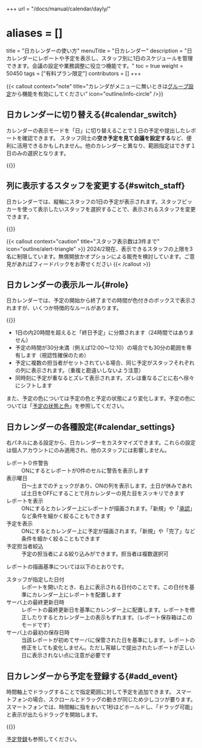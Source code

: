 +++
url = "/docs/manual/calendar/dayly/"
# aliases = []
title = "日カレンダーの使い方"
menuTitle = "日カレンダー"
description = "日カレンダーにレポートや予定を表示し、スタッフ別に1日のスケジュールを管理できます。会議の設定や業務調整に役立つ機能です。"
toc = true
weight = 50450
tags = ["有料プラン限定"]
contributors = []
+++

{{< callout context="note" title="カレンダがメニューに無いときは[グループ設定](/docs/setup/setting-group/#optionalFunction)から機能を有効にしてください" icon="outline/info-circle" />}}

## 日カレンダーに切り替える{#calendar_switch}

カレンダーの表示モードを「日」に切り替えることで１日の予定や提出したレポートを確認できます。
スタッフ同士の**空き予定を見て会議を設定する**など、便利に活用できるかもしれません。他のカレンダーと異なり、範囲指定はできず１日のみの選択となります。

{{<icatch filename="img/day-calendar" msg="１日の予定をスタッフ別に並べて表示するモードです">}}

## 列に表示するスタッフを変更する{#switch_staff}

日カレンダーでは、縦軸にスタッフの1日の予定が表示されます。スタッフピッカーを使って表示したいスタッフを選択することで、表示されるスタッフを変更できます。

{{<icatch filename="img/show-staff" msg="表示するスタッフを切替できます。現在は３名まで並べて表示可能です" alice="ok">}}

{{< callout context="caution" title="スタッフ表示数は3件まで" icon="outline/alert-triangle" >}}
2024/2現在、表示できるスタッフの上限を3名に制限しています。無償開放かオプションによる販売を検討しています。ご意見があればフィードバックをお寄せください
{{< /callout >}}

## 日カレンダーの表示ルール{#role}

日カレンダーでは、予定の開始から終了までの時間が色付きのボックスで表示されますが、いくつか特徴的なルールがあります。

{{<icatch filename="img/event-box" msg="カラフルなボックスですが一応ちゃんと意味があります">}}

- 1日の内20時間を超えると「終日予定」に分類されます（24時間ではありません）
- 予定の時間が30分未満（例えば12:00〜12:10）の場合でも30分の範囲を専有します（視認性確保のため）
- 予定に複数の担当者がセットされている場合、同じ予定がスタッフそれぞれの列に表示されます。（重複と勘違いしないよう注意）
- 同時刻に予定が重なるとズレて表示されます。ズレは重なるごとに右へ徐々にシフトします

また、予定の色については予定の色と予定の状態により変化します。予定の色については「[予定の状態と色](/docs/manual/event/state/)」を参照してください。

## 日カレンダーの各種設定{#calendar_settings}

右パネルにある設定から、日カレンダーをカスタマイズできます。これらの設定は個人アカウントにのみ適用され、他のスタッフには影響しません。

<dl class="basic">
<dt>レポート０件警告</dt>
<dd>ONにするとレポートが0件のセルに警告を表示します</dd>
<dt>表示曜日</dt>
<dd>日〜土までのチェックがあり、ONの列を表示します。土日が休みであれば土日をOFFにすることで月カレンダーの見た目をスッキリできます</dd>
<dt>レポートを表示</dt>
<dd>ONにするとカレンダー上にレポートが描画されます。「新規」や「<a href="/docs/manual/read-report/state/#agree">承認</a>」など条件を細かく絞ることもできます</dd>
<dt>予定を表示</dt>
<dd>ONにするとカレンダー上に予定が描画されます。「新規」や「完了」など条件を細かく絞ることもできます</dd>
<dt>予定担当者絞込</dt>
<dd>予定の担当者による絞り込みができます。担当者は複数選択可</dd>
</dl>

レポートの描画基準については以下のとおりです。

<dl class="basic">
<dt>スタッフが指定した日付</dt>
<dd>レポートを開いたとき、右上に表示される日付のことです。この日付を基準にカレンダー上にレポートを配置します</dd>
<dt>サーバ上の最終更新日時</dt>
<dd>レポートの最終更新日を基準にカレンダー上に配置します。レポートを修正したりするとカレンダー上の表示もずれます。（レポート保存箱はこのモードです）</dd>
<dt>サーバ上の最初の保存日時</dt>
<dd>当該レポートが初めてサーバに保管された日を基準にします。レポートの修正をしても変化しません。ただし宵越しで提出されたレポートが正しい日に表示されない点に注意が必要です</dd>
</dl>

## 日カレンダーから予定を登録する{#add_event}

時間軸上でドラッグすることで指定範囲に対して予定を追加できます。
スマートフォンの場合、スクロールとドラッグの動きが同じため少しコツが要ります。
スマートフォンでは、時間軸に指をおいて1秒ほどホールドし、「ドラッグ可能」と表示が出たらドラッグを開始します。

{{<icatch filename="img/add-event" msg="時間軸上をドラッグして予定を追加できます。スマホの場合は「ホールド」して「スワイプ」します。" alice="pc">}}

[予定登録](/docs/manual/event/add/)も参照してください。
